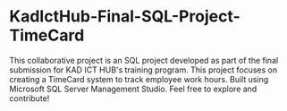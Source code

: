 # KadIctHub-Final-SQL-Project-TimeCard
This collaborative project is an SQL project developed as part of the final submission for KAD ICT HUB's training program. This project focuses on creating a TimeCard system to track employee work hours. Built using Microsoft SQL Server Management Studio. Feel free to explore and contribute!
